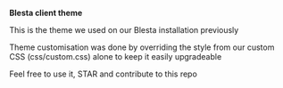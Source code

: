 **Blesta client theme**

This is the theme we used on our Blesta installation previously

Theme customisation was done by overriding the style from our custom CSS (css/custom.css) alone to keep it easily upgradeable




Feel free to use it, STAR and contribute to this repo
